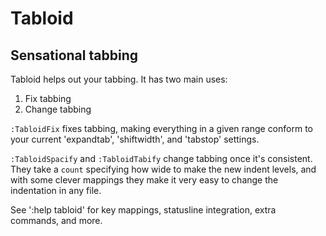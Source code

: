 # Tabloid
## Sensational tabbing

Tabloid helps out your tabbing. It has two main uses:

1. Fix tabbing
2. Change tabbing

`:TabloidFix` fixes tabbing, making everything in a given range conform to your
current 'expandtab', 'shiftwidth', and 'tabstop' settings.

`:TabloidSpacify` and `:TabloidTabify` change tabbing once it's consistent. They
take a `count` specifying how wide to make the new indent levels, and with some
clever mappings they make it very easy to change the indentation in any file.

See ':help tabloid' for key mappings, statusline integration, extra commands,
and more.
